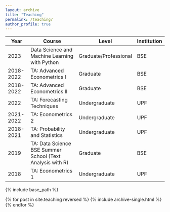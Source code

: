 ```yaml
---
layout: archive
title: "Teaching"
permalink: /teaching/
author_profile: true
---
```



| Year      	| Course 	| Level         	| Institution 	|
|-----------	|--------	|---------------	|-------------	|
| 2023 	| Data Science and Machine Learning with Python 	| Graduate/Professional      	| BSE         	|
| 2018-2022 	| TA: Advanced Econometrics  I 	| Graduate      	| BSE         	|
| 2018-2022 	| TA: Advanced Econometrics II &nbsp; &nbsp; | Graduate      	| BSE         	|
| 2022      	| TA:  Forecasting Techniques  	|  Undergraduate             	|         UPF    	|
| 2021-2022 	| TA:  Econometrics 2  	|      Undergraduate         	|  UPF           	|
| 2018-2021   	| TA:  Probability and Statistics 	|     Undergraduate          	|       UPF      	|
| 2019 	| TA: Data Science BSE Summer School (Text Analysis with R)  	| Graduate      	| BSE         	|
| 2018      	| TA: Econometrics 1 	| Undergraduate 	| UPF         	|



{% include base_path %}

{% for post in site.teaching reversed %}
  {% include archive-single.html %}
{% endfor %}
